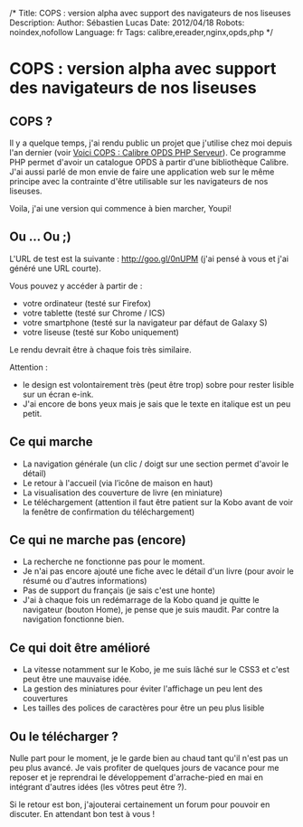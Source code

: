 /*
Title: COPS : version alpha avec support des navigateurs de nos liseuses
Description: 
Author: Sébastien Lucas
Date: 2012/04/18
Robots: noindex,nofollow
Language: fr
Tags: calibre,ereader,nginx,opds,php
*/
# COPS : version alpha avec support des navigateurs de nos liseuses

## COPS ?
Il y a quelque temps, j'ai rendu public un projet que j'utilise chez moi depuis l'an dernier (voir [Voici COPS : Calibre OPDS PHP Serveur](/fr/oss/calibre-opds-php-server)). Ce programme PHP permet d'avoir un catalogue OPDS à partir d'une bibliothèque Calibre. J'ai aussi parlé de mon envie de faire une application web sur le même principe avec la contrainte d'être utilisable sur les navigateurs de nos liseuses. 

Voila, j'ai une version qui commence à bien marcher, Youpi! 

## Ou ... Ou ;)

L'URL de test est la suivante : http://goo.gl/0nUPM (j'ai pensé à vous et j'ai généré une URL courte).

Vous pouvez y accéder à partir de :
*	votre ordinateur (testé sur Firefox)
*	votre tablette (testé sur Chrome / ICS)
*	votre smartphone (testé sur la navigateur par défaut de Galaxy S)
*	votre liseuse (testé sur Kobo uniquement)

Le rendu devrait être à chaque fois très similaire.

Attention : 
*	le design est volontairement très (peut être trop) sobre pour rester lisible sur un écran e-ink.
*	J'ai encore de bons yeux mais je sais que le texte en italique est un peu petit.

## Ce qui marche

*	La navigation générale (un clic / doigt sur une section permet d'avoir le détail)
*	Le retour à l'accueil (via l’icône de maison en haut)
*	La visualisation des couverture de livre (en miniature)
*	Le téléchargement (attention il faut être patient sur la Kobo avant de voir la fenêtre de confirmation du téléchargement)

## Ce qui ne marche pas (encore)

*	La recherche ne fonctionne pas pour le moment.
*	Je n'ai pas encore ajouté une fiche avec le détail d'un livre (pour avoir le résumé ou d'autres informations)
*	Pas de support du français (je sais c'est une honte)
*	J'ai à chaque fois un redémarrage de la Kobo quand je quitte le navigateur (bouton Home), je pense que je suis maudit. Par contre la navigation fonctionne bien.

## Ce qui doit être amélioré

*	La vitesse notamment sur le Kobo, je me suis lâché sur le CSS3 et c'est peut être une mauvaise idée.
*	La gestion des miniatures pour éviter l'affichage un peu lent des couvertures
*	Les tailles des polices de caractères pour être un peu plus lisible

## Ou le télécharger ?

Nulle part pour le moment, je le garde bien au chaud tant qu'il n'est pas un peu plus avancé. Je vais profiter de quelques jours de vacance pour me reposer et je reprendrai le développement d'arrache-pied en mai en intégrant d'autres idées (les vôtres peut être ?).

Si le retour est bon, j'ajouterai certainement un forum pour pouvoir en discuter. En attendant bon test à vous !
